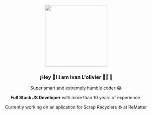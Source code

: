 <p align="center">
   <img align="center" width="200" src="https://avatars.githubusercontent.com/u/15209144?v=4" />
   <h3 align="center">¡Hey 👋! I am Ivan L'olivier 👨🏻‍💻</h3>
</p>

<p align="center">
  Super smart and extremely humble coder 😂
</p>

<p align="center">
  <strong>Full Stack JS Developer</strong> with more than 10 years of experience.
</p>

<p align="center">
 Currently working on an aplication for Scrap Recyclers ♻️ at ReMatter
</p>


